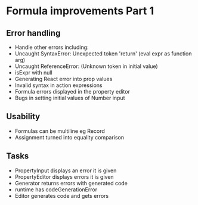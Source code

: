 Formula improvements Part 1
===========================

Error handling
--------------
  - Handle other errors including:
  - Uncaught SyntaxError: Unexpected token 'return' (eval expr as function arg)
  - Uncaught ReferenceError: (Unknown token in initial value)
  - isExpr with null
  - Generating React error into prop values
  - Invalid syntax in action expressions
  - Formula errors displayed in the property editor
  - Bugs in setting initial values of Number input



Usability
---------
  - Formulas can be multiline eg Record
  - Assignment turned into equality comparison

Tasks
-----

  - PropertyInput displays an error it is given
  - PropertyEditor displays errors it is given
  - Generator returns errors with generated code
  - runtime has codeGenerationError
  - Editor generates code and gets errors
  